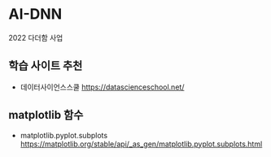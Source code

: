 # AI-DNN
2022 다더함 사업

## 학습 사이트 추천
- 데이터사이언스스쿨 https://datascienceschool.net/


## matplotlib 함수
- matplotlib.pyplot.subplots https://matplotlib.org/stable/api/_as_gen/matplotlib.pyplot.subplots.html
